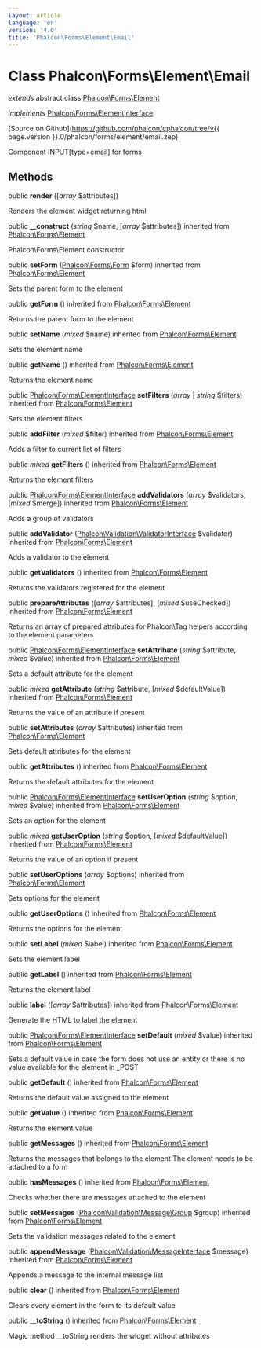 ```yaml
---
layout: article
language: 'en'
version: '4.0'
title: 'Phalcon\Forms\Element\Email'
---
```

# Class **Phalcon\Forms\Element\Email**

*extends* abstract class [Phalcon\Forms\Element](Phalcon_Forms_Element)

*implements* [Phalcon\Forms\ElementInterface](Phalcon_Forms_ElementInterface)

[Source on Github](https://github.com/phalcon/cphalcon/tree/v{{ page.version }}.0/phalcon/forms/element/email.zep)

Component INPUT[type=email] for forms


## Methods
public  **render** ([*array* $attributes])

Renders the element widget returning html



public  **__construct** (*string* $name, [*array* $attributes]) inherited from [Phalcon\Forms\Element](Phalcon_Forms_Element)

Phalcon\Forms\Element constructor



public  **setForm** ([Phalcon\Forms\Form](Phalcon_Forms_Form) $form) inherited from [Phalcon\Forms\Element](Phalcon_Forms_Element)

Sets the parent form to the element



public  **getForm** () inherited from [Phalcon\Forms\Element](Phalcon_Forms_Element)

Returns the parent form to the element



public  **setName** (*mixed* $name) inherited from [Phalcon\Forms\Element](Phalcon_Forms_Element)

Sets the element name



public  **getName** () inherited from [Phalcon\Forms\Element](Phalcon_Forms_Element)

Returns the element name



public [Phalcon\Forms\ElementInterface](Phalcon_Forms_ElementInterface) **setFilters** (*array* | *string* $filters) inherited from [Phalcon\Forms\Element](Phalcon_Forms_Element)

Sets the element filters



public  **addFilter** (*mixed* $filter) inherited from [Phalcon\Forms\Element](Phalcon_Forms_Element)

Adds a filter to current list of filters



public *mixed* **getFilters** () inherited from [Phalcon\Forms\Element](Phalcon_Forms_Element)

Returns the element filters



public [Phalcon\Forms\ElementInterface](Phalcon_Forms_ElementInterface) **addValidators** (*array* $validators, [*mixed* $merge]) inherited from [Phalcon\Forms\Element](Phalcon_Forms_Element)

Adds a group of validators



public  **addValidator** ([Phalcon\Validation\ValidatorInterface](Phalcon_Validation_ValidatorInterface) $validator) inherited from [Phalcon\Forms\Element](Phalcon_Forms_Element)

Adds a validator to the element



public  **getValidators** () inherited from [Phalcon\Forms\Element](Phalcon_Forms_Element)

Returns the validators registered for the element



public  **prepareAttributes** ([*array* $attributes], [*mixed* $useChecked]) inherited from [Phalcon\Forms\Element](Phalcon_Forms_Element)

Returns an array of prepared attributes for Phalcon\Tag helpers
according to the element parameters



public [Phalcon\Forms\ElementInterface](Phalcon_Forms_ElementInterface) **setAttribute** (*string* $attribute, *mixed* $value) inherited from [Phalcon\Forms\Element](Phalcon_Forms_Element)

Sets a default attribute for the element



public *mixed* **getAttribute** (*string* $attribute, [*mixed* $defaultValue]) inherited from [Phalcon\Forms\Element](Phalcon_Forms_Element)

Returns the value of an attribute if present



public  **setAttributes** (*array* $attributes) inherited from [Phalcon\Forms\Element](Phalcon_Forms_Element)

Sets default attributes for the element



public  **getAttributes** () inherited from [Phalcon\Forms\Element](Phalcon_Forms_Element)

Returns the default attributes for the element



public [Phalcon\Forms\ElementInterface](Phalcon_Forms_ElementInterface) **setUserOption** (*string* $option, *mixed* $value) inherited from [Phalcon\Forms\Element](Phalcon_Forms_Element)

Sets an option for the element



public *mixed* **getUserOption** (*string* $option, [*mixed* $defaultValue]) inherited from [Phalcon\Forms\Element](Phalcon_Forms_Element)

Returns the value of an option if present



public  **setUserOptions** (*array* $options) inherited from [Phalcon\Forms\Element](Phalcon_Forms_Element)

Sets options for the element



public  **getUserOptions** () inherited from [Phalcon\Forms\Element](Phalcon_Forms_Element)

Returns the options for the element



public  **setLabel** (*mixed* $label) inherited from [Phalcon\Forms\Element](Phalcon_Forms_Element)

Sets the element label



public  **getLabel** () inherited from [Phalcon\Forms\Element](Phalcon_Forms_Element)

Returns the element label



public  **label** ([*array* $attributes]) inherited from [Phalcon\Forms\Element](Phalcon_Forms_Element)

Generate the HTML to label the element



public [Phalcon\Forms\ElementInterface](Phalcon_Forms_ElementInterface) **setDefault** (*mixed* $value) inherited from [Phalcon\Forms\Element](Phalcon_Forms_Element)

Sets a default value in case the form does not use an entity
or there is no value available for the element in _POST



public  **getDefault** () inherited from [Phalcon\Forms\Element](Phalcon_Forms_Element)

Returns the default value assigned to the element



public  **getValue** () inherited from [Phalcon\Forms\Element](Phalcon_Forms_Element)

Returns the element value



public  **getMessages** () inherited from [Phalcon\Forms\Element](Phalcon_Forms_Element)

Returns the messages that belongs to the element
The element needs to be attached to a form



public  **hasMessages** () inherited from [Phalcon\Forms\Element](Phalcon_Forms_Element)

Checks whether there are messages attached to the element



public  **setMessages** ([Phalcon\Validation\Message\Group](Phalcon_Validation_Message_Group) $group) inherited from [Phalcon\Forms\Element](Phalcon_Forms_Element)

Sets the validation messages related to the element



public  **appendMessage** ([Phalcon\Validation\MessageInterface](Phalcon_Validation_MessageInterface) $message) inherited from [Phalcon\Forms\Element](Phalcon_Forms_Element)

Appends a message to the internal message list



public  **clear** () inherited from [Phalcon\Forms\Element](Phalcon_Forms_Element)

Clears every element in the form to its default value



public  **__toString** () inherited from [Phalcon\Forms\Element](Phalcon_Forms_Element)

Magic method __toString renders the widget without attributes



